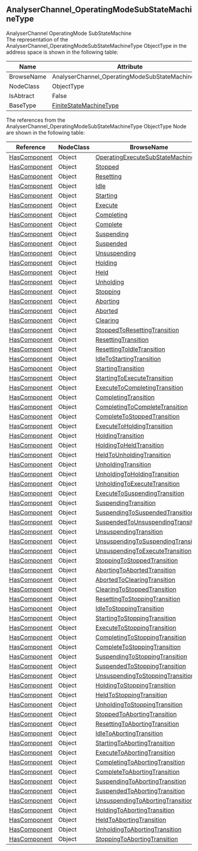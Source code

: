 <!-- objecttype -->
## AnalyserChannel_OperatingModeSubStateMachineType
AnalyserChannel OperatingMode SubStateMachine  
The representation of the AnalyserChannel_OperatingModeSubStateMachineType ObjectType in the address space is shown in the following table:  

|Name|Attribute|
|---|---|
|BrowseName|AnalyserChannel_OperatingModeSubStateMachineType|
|NodeClass|ObjectType|
|IsAbtract|False|
|BaseType|[FiniteStateMachineType](../../../Core/Part5/ObjectTypes/FiniteStateMachineType/readme.md)|

The references from the AnalyserChannel_OperatingModeSubStateMachineType ObjectType Node are shown in the following table:  

|Reference|NodeClass|BrowseName|DataType|TypeDefinition|ModellingRule|
|---|---|---|---|---|---|
|[HasComponent](../../../Core/Part3/ReferenceTypes/HasComponent/readme.md)|Object|[OperatingExecuteSubStateMachine](#OperatingExecuteSubStateMachine)||[AnalyserChannel_OperatingModeExecuteSubStateMachineType](../../ObjectTypes/AnalyserChannel_OperatingModeExecuteSubStateMachineType/readme.md)|[Mandatory](../../../Core/Objects/Mandatory/readme.md)|
|[HasComponent](../../../Core/Part3/ReferenceTypes/HasComponent/readme.md)|Object|[Stopped](#Stopped)||[InitialStateType](../../../Core/Part5/ObjectTypes/InitialStateType/readme.md)||
|[HasComponent](../../../Core/Part3/ReferenceTypes/HasComponent/readme.md)|Object|[Resetting](#Resetting)||[StateType](../../../Core/Part5/ObjectTypes/StateType/readme.md)||
|[HasComponent](../../../Core/Part3/ReferenceTypes/HasComponent/readme.md)|Object|[Idle](#Idle)||[StateType](../../../Core/Part5/ObjectTypes/StateType/readme.md)||
|[HasComponent](../../../Core/Part3/ReferenceTypes/HasComponent/readme.md)|Object|[Starting](#Starting)||[StateType](../../../Core/Part5/ObjectTypes/StateType/readme.md)||
|[HasComponent](../../../Core/Part3/ReferenceTypes/HasComponent/readme.md)|Object|[Execute](#Execute)||[AnalyserChannelOperatingExecuteStateType](../../ObjectTypes/AnalyserChannelOperatingExecuteStateType/readme.md)||
|[HasComponent](../../../Core/Part3/ReferenceTypes/HasComponent/readme.md)|Object|[Completing](#Completing)||[StateType](../../../Core/Part5/ObjectTypes/StateType/readme.md)||
|[HasComponent](../../../Core/Part3/ReferenceTypes/HasComponent/readme.md)|Object|[Complete](#Complete)||[StateType](../../../Core/Part5/ObjectTypes/StateType/readme.md)||
|[HasComponent](../../../Core/Part3/ReferenceTypes/HasComponent/readme.md)|Object|[Suspending](#Suspending)||[StateType](../../../Core/Part5/ObjectTypes/StateType/readme.md)||
|[HasComponent](../../../Core/Part3/ReferenceTypes/HasComponent/readme.md)|Object|[Suspended](#Suspended)||[StateType](../../../Core/Part5/ObjectTypes/StateType/readme.md)||
|[HasComponent](../../../Core/Part3/ReferenceTypes/HasComponent/readme.md)|Object|[Unsuspending](#Unsuspending)||[StateType](../../../Core/Part5/ObjectTypes/StateType/readme.md)||
|[HasComponent](../../../Core/Part3/ReferenceTypes/HasComponent/readme.md)|Object|[Holding](#Holding)||[StateType](../../../Core/Part5/ObjectTypes/StateType/readme.md)||
|[HasComponent](../../../Core/Part3/ReferenceTypes/HasComponent/readme.md)|Object|[Held](#Held)||[StateType](../../../Core/Part5/ObjectTypes/StateType/readme.md)||
|[HasComponent](../../../Core/Part3/ReferenceTypes/HasComponent/readme.md)|Object|[Unholding](#Unholding)||[StateType](../../../Core/Part5/ObjectTypes/StateType/readme.md)||
|[HasComponent](../../../Core/Part3/ReferenceTypes/HasComponent/readme.md)|Object|[Stopping](#Stopping)||[StateType](../../../Core/Part5/ObjectTypes/StateType/readme.md)||
|[HasComponent](../../../Core/Part3/ReferenceTypes/HasComponent/readme.md)|Object|[Aborting](#Aborting)||[StateType](../../../Core/Part5/ObjectTypes/StateType/readme.md)||
|[HasComponent](../../../Core/Part3/ReferenceTypes/HasComponent/readme.md)|Object|[Aborted](#Aborted)||[StateType](../../../Core/Part5/ObjectTypes/StateType/readme.md)||
|[HasComponent](../../../Core/Part3/ReferenceTypes/HasComponent/readme.md)|Object|[Clearing](#Clearing)||[StateType](../../../Core/Part5/ObjectTypes/StateType/readme.md)||
|[HasComponent](../../../Core/Part3/ReferenceTypes/HasComponent/readme.md)|Object|[StoppedToResettingTransition](#StoppedToResettingTransition)||[TransitionType](../../../Core/Part5/ObjectTypes/TransitionType/readme.md)||
|[HasComponent](../../../Core/Part3/ReferenceTypes/HasComponent/readme.md)|Object|[ResettingTransition](#ResettingTransition)||[TransitionType](../../../Core/Part5/ObjectTypes/TransitionType/readme.md)||
|[HasComponent](../../../Core/Part3/ReferenceTypes/HasComponent/readme.md)|Object|[ResettingToIdleTransition](#ResettingToIdleTransition)||[TransitionType](../../../Core/Part5/ObjectTypes/TransitionType/readme.md)||
|[HasComponent](../../../Core/Part3/ReferenceTypes/HasComponent/readme.md)|Object|[IdleToStartingTransition](#IdleToStartingTransition)||[TransitionType](../../../Core/Part5/ObjectTypes/TransitionType/readme.md)||
|[HasComponent](../../../Core/Part3/ReferenceTypes/HasComponent/readme.md)|Object|[StartingTransition](#StartingTransition)||[TransitionType](../../../Core/Part5/ObjectTypes/TransitionType/readme.md)||
|[HasComponent](../../../Core/Part3/ReferenceTypes/HasComponent/readme.md)|Object|[StartingToExecuteTransition](#StartingToExecuteTransition)||[TransitionType](../../../Core/Part5/ObjectTypes/TransitionType/readme.md)||
|[HasComponent](../../../Core/Part3/ReferenceTypes/HasComponent/readme.md)|Object|[ExecuteToCompletingTransition](#ExecuteToCompletingTransition)||[TransitionType](../../../Core/Part5/ObjectTypes/TransitionType/readme.md)||
|[HasComponent](../../../Core/Part3/ReferenceTypes/HasComponent/readme.md)|Object|[CompletingTransition](#CompletingTransition)||[TransitionType](../../../Core/Part5/ObjectTypes/TransitionType/readme.md)||
|[HasComponent](../../../Core/Part3/ReferenceTypes/HasComponent/readme.md)|Object|[CompletingToCompleteTransition](#CompletingToCompleteTransition)||[TransitionType](../../../Core/Part5/ObjectTypes/TransitionType/readme.md)||
|[HasComponent](../../../Core/Part3/ReferenceTypes/HasComponent/readme.md)|Object|[CompleteToStoppedTransition](#CompleteToStoppedTransition)||[TransitionType](../../../Core/Part5/ObjectTypes/TransitionType/readme.md)||
|[HasComponent](../../../Core/Part3/ReferenceTypes/HasComponent/readme.md)|Object|[ExecuteToHoldingTransition](#ExecuteToHoldingTransition)||[TransitionType](../../../Core/Part5/ObjectTypes/TransitionType/readme.md)||
|[HasComponent](../../../Core/Part3/ReferenceTypes/HasComponent/readme.md)|Object|[HoldingTransition](#HoldingTransition)||[TransitionType](../../../Core/Part5/ObjectTypes/TransitionType/readme.md)||
|[HasComponent](../../../Core/Part3/ReferenceTypes/HasComponent/readme.md)|Object|[HoldingToHeldTransition](#HoldingToHeldTransition)||[TransitionType](../../../Core/Part5/ObjectTypes/TransitionType/readme.md)||
|[HasComponent](../../../Core/Part3/ReferenceTypes/HasComponent/readme.md)|Object|[HeldToUnholdingTransition](#HeldToUnholdingTransition)||[TransitionType](../../../Core/Part5/ObjectTypes/TransitionType/readme.md)||
|[HasComponent](../../../Core/Part3/ReferenceTypes/HasComponent/readme.md)|Object|[UnholdingTransition](#UnholdingTransition)||[TransitionType](../../../Core/Part5/ObjectTypes/TransitionType/readme.md)||
|[HasComponent](../../../Core/Part3/ReferenceTypes/HasComponent/readme.md)|Object|[UnholdingToHoldingTransition](#UnholdingToHoldingTransition)||[TransitionType](../../../Core/Part5/ObjectTypes/TransitionType/readme.md)||
|[HasComponent](../../../Core/Part3/ReferenceTypes/HasComponent/readme.md)|Object|[UnholdingToExecuteTransition](#UnholdingToExecuteTransition)||[TransitionType](../../../Core/Part5/ObjectTypes/TransitionType/readme.md)||
|[HasComponent](../../../Core/Part3/ReferenceTypes/HasComponent/readme.md)|Object|[ExecuteToSuspendingTransition](#ExecuteToSuspendingTransition)||[TransitionType](../../../Core/Part5/ObjectTypes/TransitionType/readme.md)||
|[HasComponent](../../../Core/Part3/ReferenceTypes/HasComponent/readme.md)|Object|[SuspendingTransition](#SuspendingTransition)||[TransitionType](../../../Core/Part5/ObjectTypes/TransitionType/readme.md)||
|[HasComponent](../../../Core/Part3/ReferenceTypes/HasComponent/readme.md)|Object|[SuspendingToSuspendedTransition](#SuspendingToSuspendedTransition)||[TransitionType](../../../Core/Part5/ObjectTypes/TransitionType/readme.md)||
|[HasComponent](../../../Core/Part3/ReferenceTypes/HasComponent/readme.md)|Object|[SuspendedToUnsuspendingTransition](#SuspendedToUnsuspendingTransition)||[TransitionType](../../../Core/Part5/ObjectTypes/TransitionType/readme.md)||
|[HasComponent](../../../Core/Part3/ReferenceTypes/HasComponent/readme.md)|Object|[UnsuspendingTransition](#UnsuspendingTransition)||[TransitionType](../../../Core/Part5/ObjectTypes/TransitionType/readme.md)||
|[HasComponent](../../../Core/Part3/ReferenceTypes/HasComponent/readme.md)|Object|[UnsuspendingToSuspendingTransition](#UnsuspendingToSuspendingTransition)||[TransitionType](../../../Core/Part5/ObjectTypes/TransitionType/readme.md)||
|[HasComponent](../../../Core/Part3/ReferenceTypes/HasComponent/readme.md)|Object|[UnsuspendingToExecuteTransition](#UnsuspendingToExecuteTransition)||[TransitionType](../../../Core/Part5/ObjectTypes/TransitionType/readme.md)||
|[HasComponent](../../../Core/Part3/ReferenceTypes/HasComponent/readme.md)|Object|[StoppingToStoppedTransition](#StoppingToStoppedTransition)||[TransitionType](../../../Core/Part5/ObjectTypes/TransitionType/readme.md)||
|[HasComponent](../../../Core/Part3/ReferenceTypes/HasComponent/readme.md)|Object|[AbortingToAbortedTransition](#AbortingToAbortedTransition)||[TransitionType](../../../Core/Part5/ObjectTypes/TransitionType/readme.md)||
|[HasComponent](../../../Core/Part3/ReferenceTypes/HasComponent/readme.md)|Object|[AbortedToClearingTransition](#AbortedToClearingTransition)||[TransitionType](../../../Core/Part5/ObjectTypes/TransitionType/readme.md)||
|[HasComponent](../../../Core/Part3/ReferenceTypes/HasComponent/readme.md)|Object|[ClearingToStoppedTransition](#ClearingToStoppedTransition)||[TransitionType](../../../Core/Part5/ObjectTypes/TransitionType/readme.md)||
|[HasComponent](../../../Core/Part3/ReferenceTypes/HasComponent/readme.md)|Object|[ResettingToStoppingTransition](#ResettingToStoppingTransition)||[TransitionType](../../../Core/Part5/ObjectTypes/TransitionType/readme.md)||
|[HasComponent](../../../Core/Part3/ReferenceTypes/HasComponent/readme.md)|Object|[IdleToStoppingTransition](#IdleToStoppingTransition)||[TransitionType](../../../Core/Part5/ObjectTypes/TransitionType/readme.md)||
|[HasComponent](../../../Core/Part3/ReferenceTypes/HasComponent/readme.md)|Object|[StartingToStoppingTransition](#StartingToStoppingTransition)||[TransitionType](../../../Core/Part5/ObjectTypes/TransitionType/readme.md)||
|[HasComponent](../../../Core/Part3/ReferenceTypes/HasComponent/readme.md)|Object|[ExecuteToStoppingTransition](#ExecuteToStoppingTransition)||[TransitionType](../../../Core/Part5/ObjectTypes/TransitionType/readme.md)||
|[HasComponent](../../../Core/Part3/ReferenceTypes/HasComponent/readme.md)|Object|[CompletingToStoppingTransition](#CompletingToStoppingTransition)||[TransitionType](../../../Core/Part5/ObjectTypes/TransitionType/readme.md)||
|[HasComponent](../../../Core/Part3/ReferenceTypes/HasComponent/readme.md)|Object|[CompleteToStoppingTransition](#CompleteToStoppingTransition)||[TransitionType](../../../Core/Part5/ObjectTypes/TransitionType/readme.md)||
|[HasComponent](../../../Core/Part3/ReferenceTypes/HasComponent/readme.md)|Object|[SuspendingToStoppingTransition](#SuspendingToStoppingTransition)||[TransitionType](../../../Core/Part5/ObjectTypes/TransitionType/readme.md)||
|[HasComponent](../../../Core/Part3/ReferenceTypes/HasComponent/readme.md)|Object|[SuspendedToStoppingTransition](#SuspendedToStoppingTransition)||[TransitionType](../../../Core/Part5/ObjectTypes/TransitionType/readme.md)||
|[HasComponent](../../../Core/Part3/ReferenceTypes/HasComponent/readme.md)|Object|[UnsuspendingToStoppingTransition](#UnsuspendingToStoppingTransition)||[TransitionType](../../../Core/Part5/ObjectTypes/TransitionType/readme.md)||
|[HasComponent](../../../Core/Part3/ReferenceTypes/HasComponent/readme.md)|Object|[HoldingToStoppingTransition](#HoldingToStoppingTransition)||[TransitionType](../../../Core/Part5/ObjectTypes/TransitionType/readme.md)||
|[HasComponent](../../../Core/Part3/ReferenceTypes/HasComponent/readme.md)|Object|[HeldToStoppingTransition](#HeldToStoppingTransition)||[TransitionType](../../../Core/Part5/ObjectTypes/TransitionType/readme.md)||
|[HasComponent](../../../Core/Part3/ReferenceTypes/HasComponent/readme.md)|Object|[UnholdingToStoppingTransition](#UnholdingToStoppingTransition)||[TransitionType](../../../Core/Part5/ObjectTypes/TransitionType/readme.md)||
|[HasComponent](../../../Core/Part3/ReferenceTypes/HasComponent/readme.md)|Object|[StoppedToAbortingTransition](#StoppedToAbortingTransition)||[TransitionType](../../../Core/Part5/ObjectTypes/TransitionType/readme.md)||
|[HasComponent](../../../Core/Part3/ReferenceTypes/HasComponent/readme.md)|Object|[ResettingToAbortingTransition](#ResettingToAbortingTransition)||[TransitionType](../../../Core/Part5/ObjectTypes/TransitionType/readme.md)||
|[HasComponent](../../../Core/Part3/ReferenceTypes/HasComponent/readme.md)|Object|[IdleToAbortingTransition](#IdleToAbortingTransition)||[TransitionType](../../../Core/Part5/ObjectTypes/TransitionType/readme.md)||
|[HasComponent](../../../Core/Part3/ReferenceTypes/HasComponent/readme.md)|Object|[StartingToAbortingTransition](#StartingToAbortingTransition)||[TransitionType](../../../Core/Part5/ObjectTypes/TransitionType/readme.md)||
|[HasComponent](../../../Core/Part3/ReferenceTypes/HasComponent/readme.md)|Object|[ExecuteToAbortingTransition](#ExecuteToAbortingTransition)||[TransitionType](../../../Core/Part5/ObjectTypes/TransitionType/readme.md)||
|[HasComponent](../../../Core/Part3/ReferenceTypes/HasComponent/readme.md)|Object|[CompletingToAbortingTransition](#CompletingToAbortingTransition)||[TransitionType](../../../Core/Part5/ObjectTypes/TransitionType/readme.md)||
|[HasComponent](../../../Core/Part3/ReferenceTypes/HasComponent/readme.md)|Object|[CompleteToAbortingTransition](#CompleteToAbortingTransition)||[TransitionType](../../../Core/Part5/ObjectTypes/TransitionType/readme.md)||
|[HasComponent](../../../Core/Part3/ReferenceTypes/HasComponent/readme.md)|Object|[SuspendingToAbortingTransition](#SuspendingToAbortingTransition)||[TransitionType](../../../Core/Part5/ObjectTypes/TransitionType/readme.md)||
|[HasComponent](../../../Core/Part3/ReferenceTypes/HasComponent/readme.md)|Object|[SuspendedToAbortingTransition](#SuspendedToAbortingTransition)||[TransitionType](../../../Core/Part5/ObjectTypes/TransitionType/readme.md)||
|[HasComponent](../../../Core/Part3/ReferenceTypes/HasComponent/readme.md)|Object|[UnsuspendingToAbortingTransition](#UnsuspendingToAbortingTransition)||[TransitionType](../../../Core/Part5/ObjectTypes/TransitionType/readme.md)||
|[HasComponent](../../../Core/Part3/ReferenceTypes/HasComponent/readme.md)|Object|[HoldingToAbortingTransition](#HoldingToAbortingTransition)||[TransitionType](../../../Core/Part5/ObjectTypes/TransitionType/readme.md)||
|[HasComponent](../../../Core/Part3/ReferenceTypes/HasComponent/readme.md)|Object|[HeldToAbortingTransition](#HeldToAbortingTransition)||[TransitionType](../../../Core/Part5/ObjectTypes/TransitionType/readme.md)||
|[HasComponent](../../../Core/Part3/ReferenceTypes/HasComponent/readme.md)|Object|[UnholdingToAbortingTransition](#UnholdingToAbortingTransition)||[TransitionType](../../../Core/Part5/ObjectTypes/TransitionType/readme.md)||
|[HasComponent](../../../Core/Part3/ReferenceTypes/HasComponent/readme.md)|Object|[StoppingToAbortingTransition](#StoppingToAbortingTransition)||[TransitionType](../../../Core/Part5/ObjectTypes/TransitionType/readme.md)||


